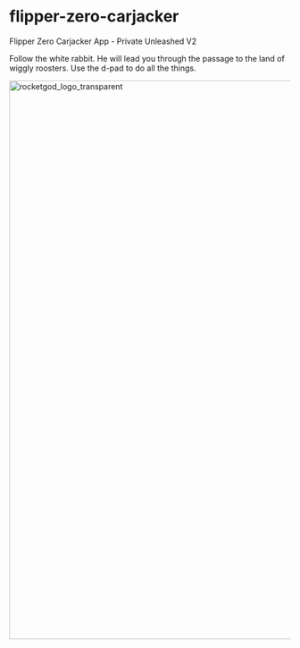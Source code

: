 # flipper-zero-carjacker
Flipper Zero Carjacker App - Private Unleashed V2 

Follow the white rabbit. He will lead you through the passage to the land of wiggly roosters.
Use the d-pad to do all the things.

<img width="1500" height="1000" alt="rocketgod_logo_transparent" src="https://github.com/user-attachments/assets/b14191a5-b509-44c4-be17-ad51e3226ec8" />
